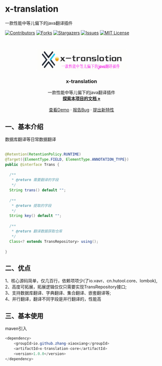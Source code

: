 # x-translation

一款性能中等儿偏下的java翻译插件

<!-- PROJECT SHIELDS -->

[![Contributors][contributors-shield]][contributors-url]
[![Forks][forks-shield]][forks-url]
[![Stargazers][stars-shield]][stars-url]
[![Issues][issues-shield]][issues-url]
[![MIT License][license-shield]][license-url]

<!-- PROJECT LOGO -->
<br />

<p align="center">
  <a href="https://github.com/zhang-xiaoxiang/x-translation">
    <img src="logo.png" alt="Logo" width="300" height="70">
  </a>

<h3 align="center">x-translation</h3>
  <p align="center">
    一款性能中等儿偏下的java翻译插件
    <br />
    <a href="https://github.com/zhang-xiaoxiang/x-translation"><strong>探索本项目的文档 »</strong></a>
    <br />
    <br />
    <a href="https://github.com/zhang-xiaoxiang/x-translation/blob/master/x-translation-core/src/test/java/com/github/service/TransServiceTest.java">查看Demo</a>
    ·
    <a href="https://github.com/zhang-xiaoxiang/x-translation/issues">报告Bug</a>
    ·
    <a href="https://github.com/zhang-xiaoxiang/x-translation/issues">提出新特性</a>
  </p>


## 一、基本介绍
数据库翻译等日常数据翻译

```java

@Retention(RetentionPolicy.RUNTIME)
@Target({ElementType.FIELD, ElementType.ANNOTATION_TYPE})
public @interface Trans {

  /**
   * @return 需要翻译的字段
   */
  String trans() default "";

  /**
   * @return 提取的字段
   */
  String key() default "";

  /**
   * @return 翻译数据获取仓库
   */
  Class<? extends TransRepository> using();

}

```

## 二、优点

1、核心源码简单，仅几百行，依赖项项少(了io.vavr、cn.hutool.core、lombok),<br />
2、高度可拓展，拓展逻辑仅仅只需要实现TransRepository接口;<br />
3、支持数据库翻译、字典翻译、集合翻译、嵌套翻译等;<br />
4、并行翻译，翻译不同字段是并行翻译的，性能高<br />

## 三、基本使用

maven引入

```java
<dependency>
    <groupId>io.github.zhang-xiaoxiang</groupId>
    <artifactId>x-translation-core</artifactId>
    <version>1.0.0</version>
</dependency>
```



<!-- links -->

[your-project-path]:orangewest/x-translation

[contributors-shield]: https://img.shields.io/github/contributors/orangewest/x-translation.svg?style=flat-square

[contributors-url]: https://github.com/zhang-xiaoxiang/x-translation/graphs/contributors

[forks-shield]: https://img.shields.io/github/forks/orangewest/x-translation.svg?style=flat-square

[forks-url]: https://github.com/zhang-xiaoxiang/x-translation/network/members

[stars-shield]: https://img.shields.io/github/stars/orangewest/x-translation.svg?style=flat-square

[stars-url]: https://github.com/zhang-xiaoxiang/x-translation/stargazers

[issues-shield]: https://img.shields.io/github/issues/orangewest/x-translation.svg?style=flat-square

[issues-url]: https://img.shields.io/github/issues/orangewest/x-translation.svg

[license-shield]: https://img.shields.io/github/license/orangewest/x-translation.svg?style=flat-square

[license-url]: https://github.com/zhang-xiaoxiang/x-translation/blob/master/LICENSE.txt





